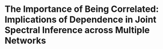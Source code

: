 # The Importance of Being Correlated: Implications of Dependence in Joint Spectral Inference across Multiple Networks 
